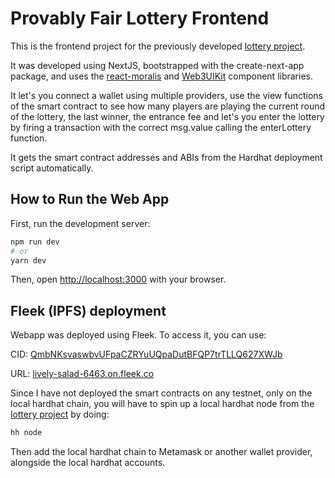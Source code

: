 # Provably Fair Lottery Frontend

This is the frontend project for the previously developed [lottery project](https://github.com/0xZarko/provably-fair-lottery).

It was developed using NextJS, bootstrapped with the create-next-app package, and uses the [react-moralis](https://www.npmjs.com/package/react-moralis) and [Web3UIKit](https://github.com/web3ui/web3uikit) component libraries.

It let's you connect a wallet using multiple providers, use the view functions of the smart contract to see how many players are playing the current round of the lottery, the last winner, the entrance fee and let's you enter the lottery by firing a transaction with the correct msg.value calling the enterLottery function.

It gets the smart contract addresses and ABIs from the Hardhat deployment script automatically.

## How to Run the Web App 

First, run the development server:

```bash
npm run dev
# or
yarn dev
```

Then, open [http://localhost:3000](http://localhost:3000) with your browser.

## Fleek (IPFS) deployment

Webapp was deployed using Fleek. To access it, you can use:

CID: [QmbNKsvaswbvUFpaCZRYuUQpaDutBFQP7trTLLQ627XWJb](ipfs://bafybeigbsxglrpdpvahev4wbz7dql5ocfxb3qukow3336cjofwgbjj3hqa)

URL: [lively-salad-6463.on.fleek.co](https://lively-salad-6463.on.fleek.co)

Since I have not deployed the smart contracts on any testnet, only on the local hardhat chain, you will have to spin up a local hardhat node from the [lottery project](https://github.com/0xZarko/provably-fair-lottery) by doing:

```bash
hh node
```

Then add the local hardhat chain to Metamask or another wallet provider, alongside the local hardhat accounts.
